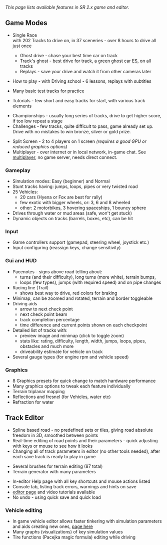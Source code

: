 *This page lists available features in SR 2.x game and editor.*

## Game Modes

-   Single Race  
  with 202 Tracks to drive on, in 37 sceneries - over 8
    hours to drive all just once

    * Ghost drive - chase your best time car on track
    * Track's ghost - best drive for track, a green ghost car ES, on all tracks
    * Replays - save your drive and watch it from other cameras later

-   How to play - with Driving school - 6 lessons, replays with
    subtitles
-   Many basic test tracks for practice
-   Tutorials - few short and easy tracks for start, with various track
    elements

<!-- -->

-   Championships - usually long series of tracks, drive to get higher
    score, if too low repeat a stage
-   Challenges - few tracks, quite difficult to pass, game already set
    up.  
    Drive with no mistakes to win bronze, silver or gold prize.

<!-- -->

-   Split Screen - 2 to 4 players on 1 screen *(requires a good GPU or
    reduced graphics options)*
-   Multiplayer - over internet or in local network, in-game chat. See
    [multiplayer](multiplayer.md), no game server, needs direct connect.

### Gameplay

-   Simulation modes: Easy (beginner) and Normal
-   Stunt tracks having: jumps, loops, pipes or very twisted road
-   25 Vehicles:
    -   20 cars (Hyena or Fox are best for rally)
    -   few exotic with bigger wheels, or: 3, 6 and 8 wheeled
    -   other: 2 motorbikes, 3 hovering spaceships, 1 bouncy sphere
-   Drives through water or mud areas (safe, won't get stuck)
-   Dynamic objects on tracks (barrels, boxes, etc), can be hit

### Input

-   Game controllers support (gamepad, steering wheel, joystick etc.)
-   Input configuring (reassign keys, change sensitivity)

### Gui and HUD

-   Pacenotes - signs above road telling about:
    -   turns (and their difficulty), long turns (more white), terrain bumps,
    -   loops (few types), jumps (with required speed) and on pipe changes
-   Racing line (Trail)
    -   shows best way to drive, red colors for braking
-   Minimap, can be zoomed and rotated, terrain and border toggleable
-   Driving aids
    * arrow to next check point
    * next check point beam
    * track completion percentage
    * time difference and current points shown on each checkpoint
-   Detailed list of tracks with:
    * preview image and minimap (click to toggle zoom)
    * stats like: rating, difficulty, length, width, jumps, loops, pipes, obstacles and much more
    * driveability estimate for vehicle on track
-   Several gauge types (for engine rpm and vehicle speed)

### Graphics

-   8 Graphics presets for quick change to match hardware performance
-   Many graphics options to tweak each feature individually
-   Terrain triplanar mapping
-   Reflections and fresnel (for Vehicles, water etc)
-   Refraction for water

## Track Editor

-   Spline based road - no predefined sets or tiles, giving road
    absolute freedom in 3D, smoothed between points
-   Real-time editing of road points and their parameters - quick
    adjusting with keys or mouse to see how it looks
-   Changing all of track parameters in editor (no other tools needed),
    after each save track is ready to play in game

<!-- -->

-   Several brushes for terrain editing (87 total)
-   Terrain generator with many parameters

<!-- -->

-   In-editor Help page with all key shortcuts and mouse actions listed
-   Console tab, listing track errors, warnings and hints on save
-   [editor page](editor.md) and video tutorials available
-   No undo - using quick save and quick load

### Vehicle editing

-   In game vehicle editor allows faster tinkering with simulation
    parameters  
    and aids creating new ones, [page here](carediting.md)
-   Many graphs (visualizations) of key simulation values
-   Tire functions (Pacejka magic formula) editing while driving
